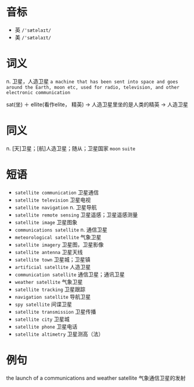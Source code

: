# 音标

- 英 `/'sætəlaɪt/`
- 美 `/'sætəlaɪt/`

# 词义

n. 卫星，人造卫星
`a machine that has been sent into space and goes around the Earth, moon etc, used for radio, television, and other electronic communication`



sat(坐) ＋ ellite(看作elite， 精英) → 人造卫星里坐的是人类的精英 → 人造卫星

# 同义

n. [天]卫星；[航]人造卫星；随从；卫星国家
`moon` `suite`

# 短语

- `satellite communication` 卫星通信
- `satellite television` 卫星电视
- `satellite navigation` n. 卫星导航
- `satellite remote sensing` 卫星遥感；卫星遥感测量
- `satellite image` 卫星图象
- `communications satellite` n. 通信卫星
- `meteorological satellite` 气象卫星
- `satellite imagery` 卫星图，卫星影像
- `satellite antenna` 卫星天线
- `satellite town` 卫星城；卫星镇
- `artificial satellite` 人造卫星
- `communication satellite` 通信卫星；通讯卫星
- `weather satellite` 气象卫星
- `satellite tracking` 卫星跟踪
- `navigation satellite` 导航卫星
- `spy satellite` 间谍卫星
- `satellite transmission` 卫星传播
- `satellite city` 卫星城
- `satellite phone` 卫星电话
- `satellite altimetry` 卫星测高（法）

# 例句

the launch of a communications and weather satellite
气象通信卫星的发射


